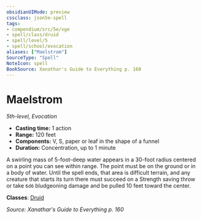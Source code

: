 ```yaml
---
obsidianUIMode: preview
cssclass: json5e-spell
tags:
- compendium/src/5e/xge
- spell/class/druid
- spell/level/5
- spell/school/evocation
aliases: ["Maelstrom"]
SourceType: "Spell"
NoteIcon: spell
BookSource: Xanathar's Guide to Everything p. 160
---
```

# Maelstrom
*5th-level, Evocation*  

- **Casting time:** 1 action
- **Range:** 120 feet
- **Components:** V, S, paper or leaf in the shape of a funnel
- **Duration:** Concentration, up to 1 minute

A swirling mass of 5-foot-deep water appears in a 30-foot radius centered on a point you can see within range. The point must be on the ground or in a body of water. Until the spell ends, that area is difficult terrain, and any creature that starts its turn there must succeed on a Strength saving throw or take `6d6` bludgeoning damage and be pulled 10 feet toward the center.

**Classes**: [Druid](/2-Mechanics/CLI/classes/druid.md)

*Source: Xanathar's Guide to Everything p. 160*